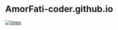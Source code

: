 # AmorFati-coder.github.io

[![Gitter](https://badges.gitter.im/amorfati_coder/BLOG.svg)](https://gitter.im/amorfati_coder/BLOG?utm_source=badge&utm_medium=badge&utm_campaign=pr-badge&utm_content=badge)